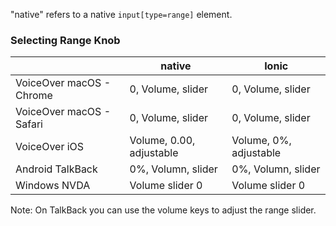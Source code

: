 "native" refers to a native `input[type=range]` element.

### Selecting Range Knob

|                          | native                   | Ionic                  |
| ------------------------ | ------------------------ | ---------------------- |
| VoiceOver macOS - Chrome | 0, Volume, slider        | 0, Volume, slider      |
| VoiceOver macOS - Safari | 0, Volume, slider        | 0, Volume, slider      |
| VoiceOver iOS            | Volume, 0.00, adjustable | Volume, 0%, adjustable |
| Android TalkBack         | 0%, Volumn, slider       | 0%, Volumn, slider     |
| Windows NVDA             | Volume slider 0          | Volume slider 0        |

Note: On TalkBack you can use the volume keys to adjust the range slider.

